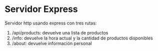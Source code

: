 # Servidor Express

Servidor http usando express con tres rutas:

1. /api/products: devuelve una lista de productos
2. /info: devuelve la hora actual y la cantidad de productos disponibles
3. /about: devuelve información personal
